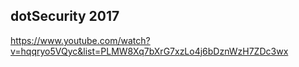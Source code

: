 dotSecurity 2017
-

https://www.youtube.com/watch?v=hqqryo5VQyc&list=PLMW8Xq7bXrG7xzLo4j6bDznWzH7ZDc3wx
